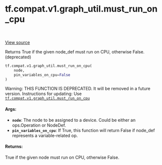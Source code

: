 <div itemscope itemtype="http://developers.google.com/ReferenceObject">
<meta itemprop="name" content="tf.compat.v1.graph_util.must_run_on_cpu" />
<meta itemprop="path" content="Stable" />
</div>

# tf.compat.v1.graph_util.must_run_on_cpu

<!-- Insert buttons and diff -->

<table class="tfo-notebook-buttons tfo-api" align="left">
</table>

<a target="_blank" href="/code/stable/tensorflow/python/framework/graph_util_impl.py">View source</a>



Returns True if the given node_def must run on CPU, otherwise False. (deprecated)

``` python
tf.compat.v1.graph_util.must_run_on_cpu(
    node,
    pin_variables_on_cpu=False
)
```



<!-- Placeholder for "Used in" -->

Warning: THIS FUNCTION IS DEPRECATED. It will be removed in a future version.
Instructions for updating:
Use <a href="../../../../tf/compat/v1/graph_util/must_run_on_cpu.md"><code>tf.compat.v1.graph_util.must_run_on_cpu</code></a>

#### Args:


* <b>`node`</b>: The node to be assigned to a device. Could be either an ops.Operation
  or NodeDef.
* <b>`pin_variables_on_cpu`</b>: If True, this function will return False if node_def
  represents a variable-related op.


#### Returns:

True if the given node must run on CPU, otherwise False.


